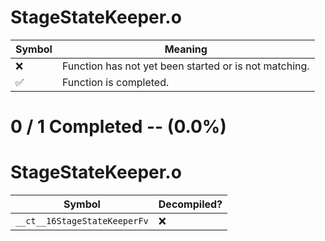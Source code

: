 # StageStateKeeper.o
| Symbol | Meaning 
| ------------- | ------------- 
| :x: | Function has not yet been started or is not matching. 
| :white_check_mark: | Function is completed. 


# 0 / 1 Completed -- (0.0%)
# StageStateKeeper.o
| Symbol | Decompiled? |
| ------------- | ------------- |
| `__ct__16StageStateKeeperFv` | :x: |
